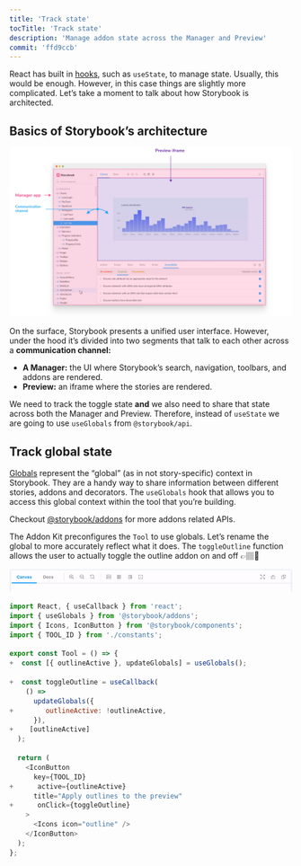 ```yaml
---
title: 'Track state'
tocTitle: 'Track state'
description: 'Manage addon state across the Manager and Preview'
commit: 'ffd9ccb'
---
```


React has built in [hooks](https://reactjs.org/docs/hooks-state.html#gatsby-focus-wrapper), such as `useState`, to manage state. Usually, this would be enough. However, in this case things are slightly more complicated. Let’s take a moment to talk about how Storybook is architected.

## Basics of Storybook’s architecture

![](../../images/manager-preview.jpg)

On the surface, Storybook presents a unified user interface. However, under the hood it’s divided into two segments that talk to each other across a **communication channel:**

- **A Manager:** the UI where Storybook’s search, navigation, toolbars, and addons are rendered.
- **Preview:** an iframe where the stories are rendered.

We need to track the toggle state **and** we also need to share that state across both the Manager and Preview. Therefore, instead of `useState` we are going to use `useGlobals` from `@storybook/api`.

## Track global state

[Globals](https://storybook.js.org/docs/react/essentials/toolbars-and-globals/#globals) represent the “global” (as in not story-specific) context in Storybook. They are a handy way to share information between different stories, addons and decorators. The `useGlobals` hook that allows you to access this global context within the tool that you’re building.

<div class="aside">Checkout <a href="https://storybook.js.org/docs/react/addons/addons-api">@storybook/addons</a> for more addons related APIs.</div>

The Addon Kit preconfigures the `Tool` to use globals. Let’s rename the global to more accurately reflect what it does. The `toggleOutline` function allows the user to actually toggle the outline addon on and off 👉🏽🔘

![The tool track toggle state](../../images/track-state.gif)

```diff:title=src/Tool.js
import React, { useCallback } from 'react';
import { useGlobals } from '@storybook/addons';
import { Icons, IconButton } from '@storybook/components';
import { TOOL_ID } from './constants';

export const Tool = () => {
+  const [{ outlineActive }, updateGlobals] = useGlobals();

+  const toggleOutline = useCallback(
    () =>
      updateGlobals({
+        outlineActive: !outlineActive,
      }),
+    [outlineActive]
  );

  return (
    <IconButton
      key={TOOL_ID}
+      active={outlineActive}
      title="Apply outlines to the preview"
+      onClick={toggleOutline}
    >
      <Icons icon="outline" />
    </IconButton>
  );
};
```
